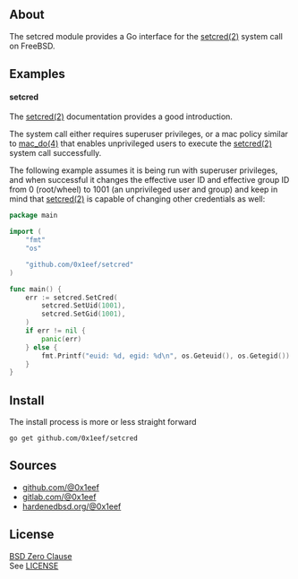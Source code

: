 ## About

The setcred module provides a Go interface for the
[setcred(2)](https://man.freebsd.org/setcred) system
call on FreeBSD.


## Examples

#### setcred

The [setcred(2)](https://man.freebsd.org/cgi/man.cgi?setcred)
documentation provides a good introduction.

The system call either requires superuser privileges, or a mac policy
similar to [mac_do(4)](https://man.freebsd.org/cgi/man.cgi?mac_do)
that enables unprivileged users to execute the [setcred(2)](https://man.freebsd.org/cgi/man.cgi?setcred)
system call successfully.

The following example assumes it is being run with superuser privileges,
and when successful it changes the effective user ID and effective group
ID from 0 (root/wheel) to 1001 (an unprivileged user and group) and keep
in mind that [setcred(2)](https://man.freebsd.org/cgi/man.cgi?setcred) is
capable of changing other credentials as well:

```go
package main

import (
	"fmt"
	"os"

	"github.com/0x1eef/setcred"
)

func main() {
	err := setcred.SetCred(
		setcred.SetUid(1001),
		setcred.SetGid(1001),
	)
	if err != nil {
		panic(err)
	} else {
		fmt.Printf("euid: %d, egid: %d\n", os.Geteuid(), os.Getegid())
	}
}
```

## Install

The install process is more or less straight forward

    go get github.com/0x1eef/setcred

## Sources

* [github.com/@0x1eef](https://github.com/0x1eef/setcred#readme)
* [gitlab.com/@0x1eef](https://gitlab.com/0x1eef/setcred#about)
* [hardenedbsd.org/@0x1eef](https://git.HardenedBSD.org/0x1eef/setcred#about)

## License

[BSD Zero Clause](https://choosealicense.com/licenses/0bsd/)
<br>
See [LICENSE](./LICENSE)